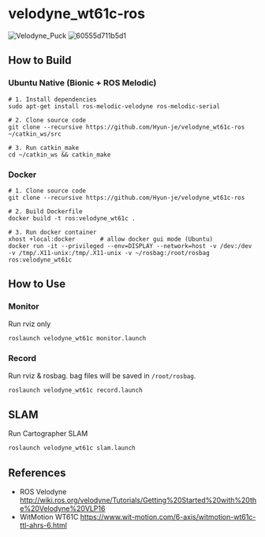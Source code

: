 # velodyne_wt61c-ros
![Velodyne_Puck](https://user-images.githubusercontent.com/7419790/120263584-f38fa780-c2d6-11eb-90f7-ae16936fd36e.png)
![60555d711b5d1](https://user-images.githubusercontent.com/7419790/120263588-f5596b00-c2d6-11eb-89bd-3421208bfbd7.png)


## How to Build
### Ubuntu Native (Bionic + ROS Melodic)

```
# 1. Install dependencies
sudo apt-get install ros-melodic-velodyne ros-melodic-serial

# 2. Clone source code
git clone --recursive https://github.com/Hyun-je/velodyne_wt61c-ros ~/catkin_ws/src

# 3. Run catkin_make
cd ~/catkin_ws && catkin_make
```

### Docker
```
# 1. Clone source code
git clone --recursive https://github.com/Hyun-je/velodyne_wt61c-ros

# 2. Build Dockerfile
docker build -t ros:velodyne_wt61c .

# 3. Run docker container
xhost +local:docker       # allow docker gui mode (Ubuntu)
docker run -it --privileged --env=DISPLAY --network=host -v /dev:/dev -v /tmp/.X11-unix:/tmp/.X11-unix -v ~/rosbag:/root/rosbag ros:velodyne_wt61c
```

## How to Use
### Monitor 
Run rviz only
``` sh
roslaunch velodyne_wt61c monitor.launch
```

### Record
Run rviz & rosbag. bag files will be saved in `/root/rosbag`.
``` sh
roslaunch velodyne_wt61c record.launch
```
## SLAM
Run Cartographer SLAM
``` sh
roslaunch velodyne_wt61c slam.launch
```


## References
- ROS Velodyne  http://wiki.ros.org/velodyne/Tutorials/Getting%20Started%20with%20the%20Velodyne%20VLP16
- WitMotion WT61C  https://www.wit-motion.com/6-axis/witmotion-wt61c-ttl-ahrs-6.html
